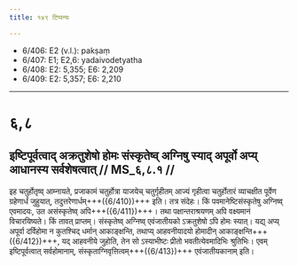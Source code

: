 ```yaml
---
title: १४९ टिप्पन्यः

---
```

- 6/406: E2 (v.l.): pakṣaṃ
- 6/407: E1; E2,6: yadaivodetyatha
- 6/408: E2: 5,355; E6: 2,209
- 6/409: E2: 5,357; E6: 2,210

____________________________________________


# ६,८

## इष्टिपूर्वत्वाद् अक्रतुशेषो होमः संस्कृतेष्व् अग्निषु स्याद् अपूर्वो अप्य् आधानस्य सर्वशेषत्वात् // MS_६,८.१ //

इह चतुर्होतृष्व् आम्नायते, प्रजाकामं चतुर्होत्रा याजयेच् चतुर्गृहीतम् आज्यं गृहीत्वा चतुर्होतारं व्याचक्षीत पूर्वेण ग्रहेणार्धं जुहुयात्, तदुत्तरेणार्धम्+++({6/410})+++ इति। तत्र संदेहः। किं पवमानेष्टिसंस्कृतेषु अग्निष्व् एवमादयः, उत असंस्कृतेष्व् अपि+++({6/411})+++। तथा पक्षान्तराश्रयणम् अपि वक्ष्यमानं विचारयिष्यते। किं तावत् प्राप्तम्। संस्कृतेष्व् अग्निष्व् एवंजातीयको ऽक्रतुशेषो ऽपि होमः स्यात्। यद्य् अप्य् अपूर्वा दर्विहोमा न कुतश्चिद् धर्मान् आकाङ्क्षन्ति, तथाप्य् आहवनीयादयो होमादीन् आकाङ्क्षन्ति+++({6/412})+++, यद् आहवनीये जुहोति, तेन सो ऽस्याभीष्टः प्रीतो भवतीत्येवमादिभिः श्रुतिभिः। एवम् इष्टिपूर्वत्वात् सर्वहोमानाम्, संस्कृताग्निवृत्तित्वम्+++({6/413})+++ एवंजातीयकानाम् इति।

